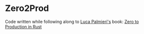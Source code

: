 # Zero2Prod

Code written while following along to [Luca Palmieri's](https://www.lpalmieri.com/) book: [Zero to Production in Rust](https://www.zero2prod.com/index.html)
